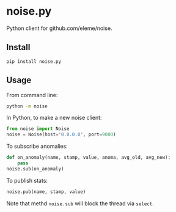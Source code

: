 noise.py
========

Python client for github.com/eleme/noise.

Install
-------

    pip install noise.py

Usage
-----

From command line:

```bash
python -m noise
```

In Python, to make a new noise client:

```python
from noise import Noise
noise = Noise(host="0.0.0.0", port=9000)
```

To subscribe anomalies:

```python
def on_anomaly(name, stamp, value, anoma, avg_old, avg_new):
    pass
noise.sub(on_anomaly)
```

To publish stats:

```python
noise.pub(name, stamp, value)
```

Note that methd `noise.sub` will block the thread via `select`.
